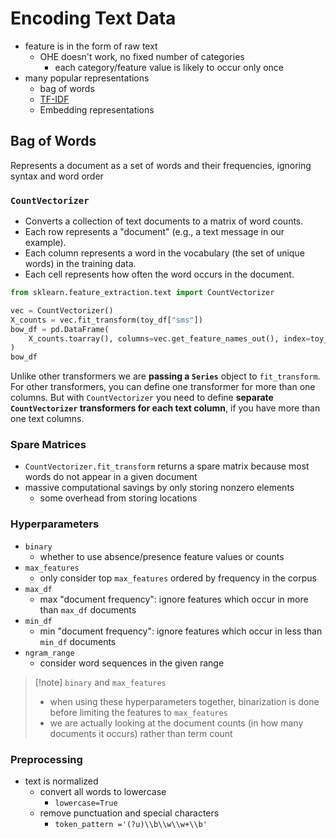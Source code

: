 # Encoding Text Data
- feature is in the form of raw text
	- OHE doesn't work, no fixed number of categories
		- each category/feature value is likely to occur only once
- many popular representations
	- bag of words
	- [TF-IDF](https://github.com/cheillie/CS3245)
	- Embedding representations
## Bag of Words
Represents a document as a set of words and their frequencies, ignoring syntax and word order
### `CountVectorizer`
- Converts a collection of text documents to a matrix of word counts.  
- Each row represents a "document" (e.g., a text message in our example). 
- Each column represents a word in the vocabulary (the set of unique words) in the training data. 
- Each cell represents how often the word occurs in the document.       
```python
from sklearn.feature_extraction.text import CountVectorizer

vec = CountVectorizer()
X_counts = vec.fit_transform(toy_df["sms"])
bow_df = pd.DataFrame(
    X_counts.toarray(), columns=vec.get_feature_names_out(), index=toy_df["sms"]
)
bow_df
```
Unlike other transformers we are **passing a `Series`** object to `fit_transform`. For other transformers, you can define one transformer for more than one columns. But with `CountVectorizer` you need to define **separate `CountVectorizer` transformers for each text column**, if you have more than one text columns.

### Spare Matrices
- `CountVectorizer.fit_transform` returns a spare matrix because most words do not appear in a given document
- massive computational savings by only storing nonzero elements
	- some overhead from storing locations
### Hyperparameters
- `binary`
    - whether to use absence/presence feature values or counts
- `max_features`
    - only consider top `max_features` ordered by frequency in the corpus
- `max_df`
    - max "document frequency": ignore features which occur in more than `max_df` documents
- `min_df` 
    - min "document frequency": ignore features which occur in less than `min_df` documents 
- `ngram_range`
    - consider word sequences in the given range 
> [!note] `binary` and `max_features`
> - when using these hyperparameters together, binarization is done before limiting the features to `max_features`
> - we are actually looking at the document counts (in how many documents it occurs) rather than term count

### Preprocessing
- text is normalized
	- convert all words to lowercase
		- `lowercase=True`
	- remove punctuation and special characters 
		- `token_pattern ='(?u)\\b\\w\\w+\\b'`